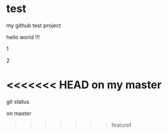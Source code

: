 # test
my github test project

hello world !!!

1

2

<<<<<<< HEAD
on my master
=======
git status

on master
>>>>>>> feature1
